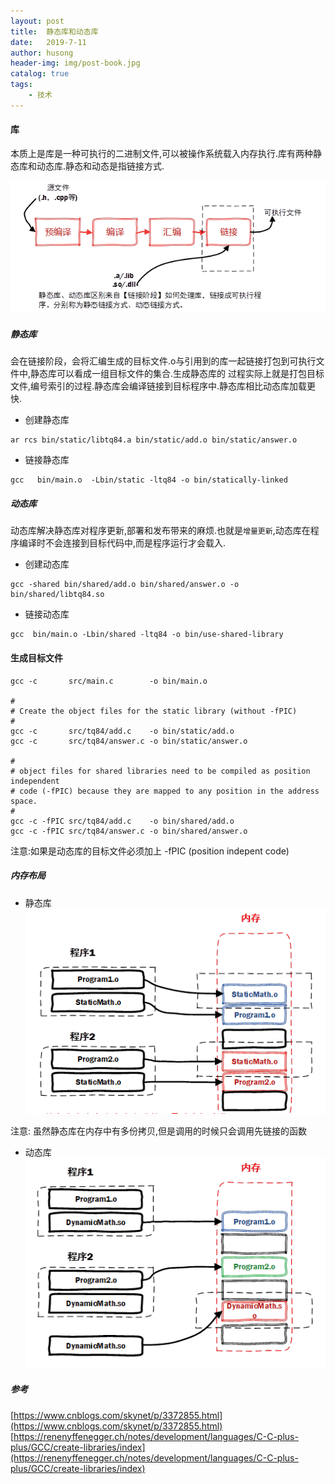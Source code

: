 ```yaml
---
layout: post
title:  静态库和动态库 
date:   2019-7-11
author: husong
header-img: img/post-book.jpg
catalog: true
tags:
    - 技术
---
```


#### 库
本质上是库是一种可执行的二进制文件,可以被操作系统载入内存执行.库有两种静态库和动态库.静态和动态是指链接方式.

![avatar](/img/post-compile.png)


##### 静态库
会在链接阶段，会将汇编生成的目标文件.o与引用到的库一起链接打包到可执行文件中,静态库可以看成一组目标文件的集合.生成静态库的
过程实际上就是打包目标文件,编号索引的过程.静态库会编译链接到目标程序中.静态库相比动态库加载更快.

- 创建静态库 

```
ar rcs bin/static/libtq84.a bin/static/add.o bin/static/answer.o
```

- 链接静态库

```
gcc   bin/main.o  -Lbin/static -ltq84 -o bin/statically-linked
```

##### 动态库
动态库解决静态库对程序更新,部署和发布带来的麻烦.也就是`增量更新`,动态库在程序编译时不会连接到目标代码中,而是程序运行才会载入.

- 创建动态库
```
gcc -shared bin/shared/add.o bin/shared/answer.o -o bin/shared/libtq84.so
```

- 链接动态库
```
gcc  bin/main.o -Lbin/shared -ltq84 -o bin/use-shared-library
```

#### 生成目标文件
```
gcc -c       src/main.c        -o bin/main.o

#
# Create the object files for the static library (without -fPIC)
#
gcc -c       src/tq84/add.c    -o bin/static/add.o
gcc -c       src/tq84/answer.c -o bin/static/answer.o

#
# object files for shared libraries need to be compiled as position independent
# code (-fPIC) because they are mapped to any position in the address space.
#
gcc -c -fPIC src/tq84/add.c    -o bin/shared/add.o
gcc -c -fPIC src/tq84/answer.c -o bin/shared/answer.o

```

注意:如果是动态库的目标文件必须加上 -fPIC (position indepent code)

##### 内存布局
- 静态库
![静态库](/img/post-staticlib-mem.png)

注意: 虽然静态库在内存中有多份拷贝,但是调用的时候只会调用先链接的函数


- 动态库
![动态库](/img/post-dynamiclib-mem.png)

##### 参考
[https://www.cnblogs.com/skynet/p/3372855.html](https://www.cnblogs.com/skynet/p/3372855.html)
[https://renenyffenegger.ch/notes/development/languages/C-C-plus-plus/GCC/create-libraries/index](https://renenyffenegger.ch/notes/development/languages/C-C-plus-plus/GCC/create-libraries/index)

